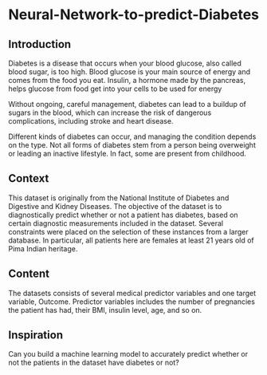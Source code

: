 # Neural-Network-to-predict-Diabetes

## Introduction
Diabetes is a disease that occurs when your blood glucose, also called blood sugar, is too high. Blood glucose is your main source of energy and comes from the food you eat. Insulin, a hormone made by the pancreas, helps glucose from food get into your cells to be used for energy

Without ongoing, careful management, diabetes can lead to a buildup of sugars in the blood, which can increase the risk of dangerous complications, including stroke and heart disease.

Different kinds of diabetes can occur, and managing the condition depends on the type. Not all forms of diabetes stem from a person being overweight or leading an inactive lifestyle. In fact, some are present from childhood.

## Context
This dataset is originally from the National Institute of Diabetes and Digestive and Kidney Diseases. The objective of the dataset is to diagnostically predict whether or not a patient has diabetes, based on certain diagnostic measurements included in the dataset. Several constraints were placed on the selection of these instances from a larger database. In particular, all patients here are females at least 21 years old of Pima Indian heritage.

## Content
The datasets consists of several medical predictor variables and one target variable, Outcome. Predictor variables includes the number of pregnancies the patient has had, their BMI, insulin level, age, and so on.

## Inspiration
Can you build a machine learning model to accurately predict whether or not the patients in the dataset have diabetes or not?
